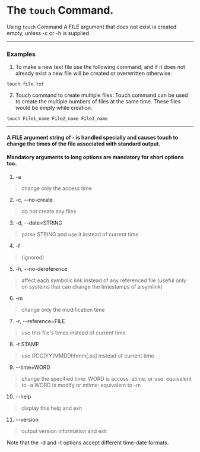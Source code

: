 # The `touch` Command.

Using `touch` Command A FILE argument that does not exist is created empty, unless -c or -h is supplied.

---
### Examples
1. To make a new text file use the following command, and if it does not already exist a new file will be created or overwritten otherwise.

```
touch file.txt

```
2. Touch command to create multiple files: Touch command can be used to create the multiple numbers of files at the same time. These files would be empty while creation.

```
touch File1_name File2_name File3_name 
```


---


#### **A  FILE  argument string of - is handled specially and causes touch to change the times of the file associated with standard output.**

#### Mandatory arguments to long options are mandatory for short options too.

1.   -a     
>change only the access time

2.  -c, --no-create
>do not create any files

3. -d, --date=STRING
>parse STRING and use it instead of current time

4. -f     
>(ignored)

5. -h, --no-dereference
>affect each symbolic link instead of any referenced file (useful  only  on  systems that can change the timestamps of a symlink)

6. -m     
>change only the modification time

7. -r, --reference=FILE
>use this file's times instead of current time

8. -t STAMP
>use [[CC]YY]MMDDhhmm[.ss] instead of current time

9. --time=WORD
>change  the specified time: WORD is access, atime, or use: equivalent to -a WORD is modify or mtime: equivalent to -m

10. --help 
>display this help and exit

11. --version
>output version information and exit



Note that the -d and -t options accept different time-date formats.
